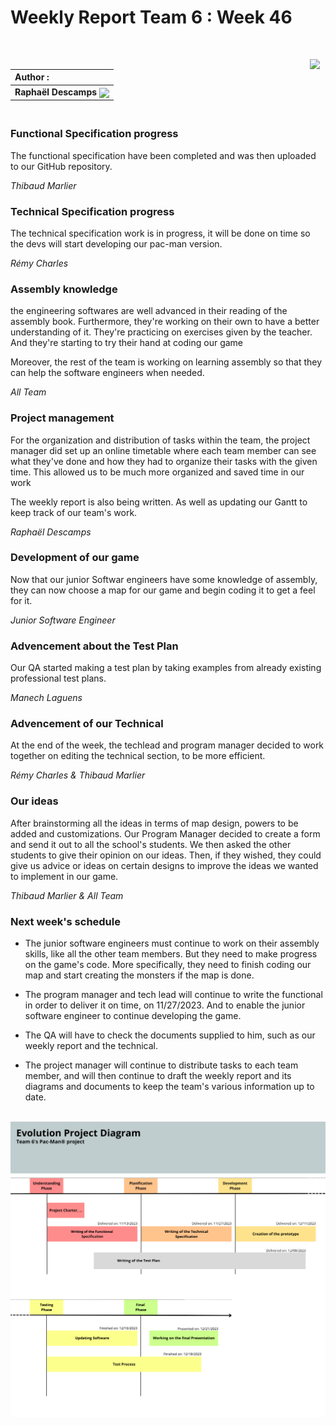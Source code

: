 # Weekly Report Team 6 : Week 46 

<br>

[<img src="https://www.presse-citron.net/app/uploads/2020/06/linkedin-logo.jpg"  width="25px" align=right>](https://www.linkedin.com/in/rapha%C3%ABl-descamps-201112293)


| Author :        |
| :-------------- |
| **Raphaël Descamps** <img src="https://ca.slack-edge.com/T019N8PRR7W-U05TNB290FJ-abc72bbf0d47-512" width="50px" align=center> |


### <br> Functional Specification progress

The functional specification have been completed and was then uploaded to our GitHub repository. 

*Thibaud Marlier*

### Technical Specification progress 

The technical specification work is in progress, it will be done on time so the devs will start developing our pac-man version. 

*Rémy Charles*

### Assembly knowledge

the engineering softwares are well advanced in their reading of the assembly book. Furthermore, they're working on their own to have a better understanding of it. They're practicing on 
exercises given by the teacher. And they're starting to try their hand at coding our game

Moreover, the rest of the team is working on learning assembly so that they can help the software engineers when needed.

*All Team* 

### Project management 

For the organization and distribution of tasks within the team, the project manager did set up an online timetable where each team member can see what they've done and how they had to organize their tasks with the given time. This allowed us to be much more organized and saved time in our work

The weekly report is also being written. As well as updating our Gantt to keep track of our team's work.

*Raphaël Descamps* 

### Development of our game 

Now that our junior Softwar engineers have some knowledge of assembly, they can now choose a map for our game and begin coding it to get a feel for it.

*Junior Software Engineer*

### Advencement about the Test Plan

Our QA started making a test plan by taking examples from already existing professional test plans. 

*Manech Laguens* 

### Advencement of our Technical 

At the end of the week, the techlead and program manager decided to work together on editing the technical section, to be more efficient. 

*Rémy Charles & Thibaud Marlier* 

### Our ideas 

After brainstorming all the ideas in terms of map design, powers to be added and customizations. Our Program Manager decided to create a form and send it out to all the school's students. We then asked the other students to give their opinion on our ideas. Then, if they wished, they could give us advice or ideas on certain designs to improve the ideas we wanted to implement in our game. 

*Thibaud Marlier & All Team* 

### Next week's schedule 

* The junior software engineers must continue to work on their assembly skills, like all the other team members. But they need to make progress on the game's code. More specifically, they need to finish coding our map and start creating the monsters if the map is done.

* The program manager and tech lead will continue to write the functional in order to deliver it on time, on 11/27/2023. And to enable the junior software engineer to continue developing the game.

* The QA will have to check the documents supplied to him, such as our weekly report and the technical.

* The project manager will continue to distribute tasks to each team member, and will then continue to draft the weekly report and its diagrams and documents to keep the team's various information up to date.


<br><img src="image/EvolutionProjectDiagram.png"></br>